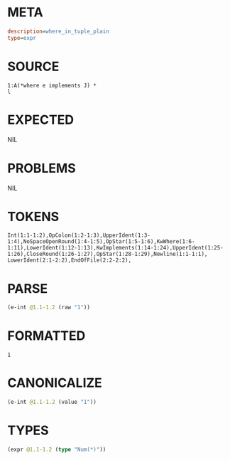 # META
~~~ini
description=where_in_tuple_plain
type=expr
~~~
# SOURCE
~~~roc
1:A(*where e implements J) *
l
~~~
# EXPECTED
NIL
# PROBLEMS
NIL
# TOKENS
~~~zig
Int(1:1-1:2),OpColon(1:2-1:3),UpperIdent(1:3-1:4),NoSpaceOpenRound(1:4-1:5),OpStar(1:5-1:6),KwWhere(1:6-1:11),LowerIdent(1:12-1:13),KwImplements(1:14-1:24),UpperIdent(1:25-1:26),CloseRound(1:26-1:27),OpStar(1:28-1:29),Newline(1:1-1:1),
LowerIdent(2:1-2:2),EndOfFile(2:2-2:2),
~~~
# PARSE
~~~clojure
(e-int @1.1-1.2 (raw "1"))
~~~
# FORMATTED
~~~roc
1
~~~
# CANONICALIZE
~~~clojure
(e-int @1.1-1.2 (value "1"))
~~~
# TYPES
~~~clojure
(expr @1.1-1.2 (type "Num(*)"))
~~~

